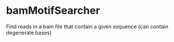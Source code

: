 # bamMotifSearcher
Find reads in a bam file that contain a given sequence (can contain degenerate bases)
